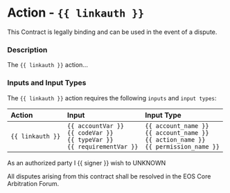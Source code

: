 # Action - `{{ linkauth }}`

This Contract is legally binding and can be used in the event of a dispute.

### Description

The `{{ linkauth }}` action... 

### Inputs and Input Types

The `{{ linkauth }}` action requires the following `inputs` and `input types`:

| Action | Input | Input Type |
|:--|:--|:--|
| `{{ linkauth }}` | `{{ accountVar }}`<br/>`{{ codeVar }}`<br/>`{{ typeVar }}`<br/>`{{ requirementVar }}` | `{{ account_name }}`<br/>`{{ account_name }}`<br/>`{{ action_name }}`<br/>`{{ permission_name }}` |

As an authorized party I {{ signer }} wish to UNKNOWN

All disputes arising from this contract shall be resolved in the EOS Core Arbitration Forum. 

